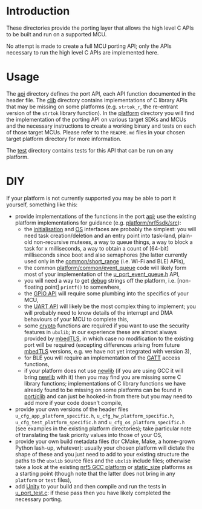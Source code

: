 # Introduction
These directories provide the porting layer that allows the high level C APIs to be built and run on a supported MCU.

No attempt is made to create a full MCU porting API; only the APIs necessary to run the high level C APIs are implemented here.

# Usage
The [api](api) directory defines the port API, each API function documented in the header file.  The [clib](clib) directory contains implementations of C library APIs that may be missing on some platforms (e.g. `strtok_r`, the re-entrant version of the `strtok` library function).  In the [platform](platform) directory you will find the implementation of the porting API on various target SDKs and MCUs and the necessary instructions to create a working binary and tests on each of those target MCUs.  Please refer to the `README.md` files in your chosen target platform directory for more information.

The [test](test) directory contains tests for this API that can be run on any platform.

# DIY
If your platform is not currently supported you may be able to port it yourself, something like this:
- provide implementations of the functions in the port [api](api); use the existing platform implementations for guidance (e.g. [platform/nrf5sdk/src](platform/nrf5sdk/src)):
  - the [initialisation](api/u_port.h) and [OS](api/u_port_os.h) interfaces are probably the simplest: you will need task creation/deletion and an entry point into task-land, plain-old non-recursive mutexes, a way to queue things, a way to block a task for x milliseconds, a way to obtain a count of \[64-bit\] milliseconds since boot and also semaphores (the latter currently used only in the [common/short_range](/common/short_range) (i.e. Wi-Fi and BLE) APIs),
  - the common [platform/common/event_queue](platform/common/event_queue) code will likely form most of your implementation of the [u_port_event_queue.h](api/u_port_event_queue.h) API,
  - you will need a way to get [debug](api/u_port_debug.h) strings off the platform, i.e. \[non-floating point\] `printf()` to somewhere,
  - the [GPIO API](api/u_port_gpio.h) will require some plumbing into the specifics of your MCU,
  - the [UART API](api/u_port_uart.h) will likely be the most complex thing to implement; you will probably need to know details of the interrupt and DMA behaviours of your MCU to complete this,
  - some [crypto](api/u_port_crypto.h) functions are required if you want to use the security features in `ubxlib`; in our experience these are almost always provided by [mbedTLS](https://www.trustedfirmware.org/projects/mbed-tls/), in which case no modification to the existing port will be required (excepting differences arising from future [mbedTLS](https://www.trustedfirmware.org/projects/mbed-tls/) versions, e.g. we have not yet integrated with version 3),
  - for BLE you will require an implementation of the [GATT](api/u_port_gatt.h) access functions,
  - if your platform does not use [newlib](https://sourceware.org/newlib/) (if you are using GCC it will bring [newlib](https://sourceware.org/newlib/) with it) then you may find you are missing some C library functions; implementations of C library functions we have already found to be missing on some platforms can be found in [port/clib](/port/clib) and can just be hooked-in from there but you may need to add more if your code doesn't compile,
- provide your own versions of the header files `u_cfg_app_platform_specific.h`, `u_cfg_hw_platform_specific.h`, `u_cfg_test_platform_specific.h` and `u_cfg_os_platform_specific.h` (see examples in the existing platform directories); take particular note of translating the task priority values into those of your OS,
- provide your own build metadata files (for CMake, Make, a home-grown Python lash-up, whatever): usually your chosen platform will dictate the shape of these and you just need to add to your existing structure the paths to the `ubxlib` source files and the `ubxlib` include files; otherwise take a look at the existing [nrf5 GCC platform](platform/nrf5sdk/mcu/nrf52/gcc/runner) or [static_size](platform/static_size) platforms as a starting point (though note that the latter does not bring in any `platform` or `test` files),
- add [Unity](https://github.com/ThrowTheSwitch/Unity) to your build and then compile and run the tests in [u_port_test.c](test/u_port_test.c): if these pass then you have likely completed the necessary porting.